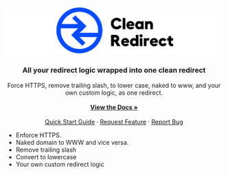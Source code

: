 <p align="center">
    <img src="https://raw.githubusercontent.com/raycharius/clean-redirect/main/resources/images/logo-horizontal.png" alt="Logo" width="600px">
</p>

<p align="center">
    <h3 align="center">All your redirect logic wrapped into one clean redirect</h3>
</p>

<p align="center" style="max-width: 550px">
    Force HTTPS, remove trailing slash, to lower case, naked to www, and your own custom logic, as one redirect.
    <br />
    <br />
    <a href="#reference" target="_blank"><strong>View the Docs »</strong></a>
    <br />
    <br />
    <a href="#usage">Quick Start Guide</a>
    ·
    <a href="https://github.com/raycharius/clean-redirect/issues">Request Feature</a>
    ·
    <a href="https://github.com/raycharius/clean-redirect/issues">Report Bug</a>
  </p>
</p>
 
* Enforce HTTPS.
* Naked domain to WWW and vice versa.
* Remove trailing slash
* Convert to lowercase
* Your own custom redirect logic

